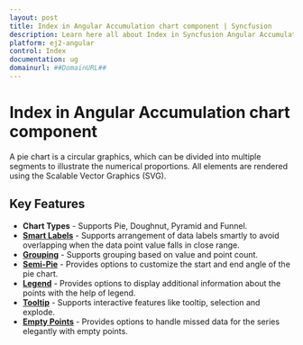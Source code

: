 ```yaml
---
layout: post
title: Index in Angular Accumulation chart component | Syncfusion
description: Learn here all about Index in Syncfusion Angular Accumulation chart component of Syncfusion Essential JS 2 and more.
platform: ej2-angular
control: Index 
documentation: ug
domainurl: ##DomainURL##
---
```


# Index in Angular Accumulation chart component

A pie chart is a circular graphics, which can be divided into multiple segments to illustrate the numerical
proportions. All elements are rendered using the Scalable Vector Graphics (SVG).

## Key Features

* **Chart Types** - Supports Pie, Doughnut, Pyramid and Funnel.
* [**Smart Labels**](https://ej2.syncfusion.com/angular/demos/#/material/chart/smart-labels) - Supports arrangement of data labels smartly to avoid overlapping when the data point value falls in close range.
* [**Grouping**](https://ej2.syncfusion.com/angular/demos/#/material/chart/grouping) - Supports grouping based on value and point count.
* [**Semi-Pie**](https://ej2.syncfusion.com/angular/demos/#/material/chart/semi-pie) - Provides options to customize the start and end angle of the pie chart.
* [**Legend**](https://ej2.syncfusion.com/angular/demos/#/material/chart/default-doughnutt) - Provides options to display additional information about the points with the help of legend.
* [**Tooltip**](https://ej2.syncfusion.com/angular/demos/#/material/chart/doughnut) - Supports interactive features like tooltip, selection and explode.
* [**Empty Points**](https://ej2.syncfusion.com/angular/demos/#/material/chart/pie-empty-point) - Provides options to handle missed data for the series elegantly with empty points.